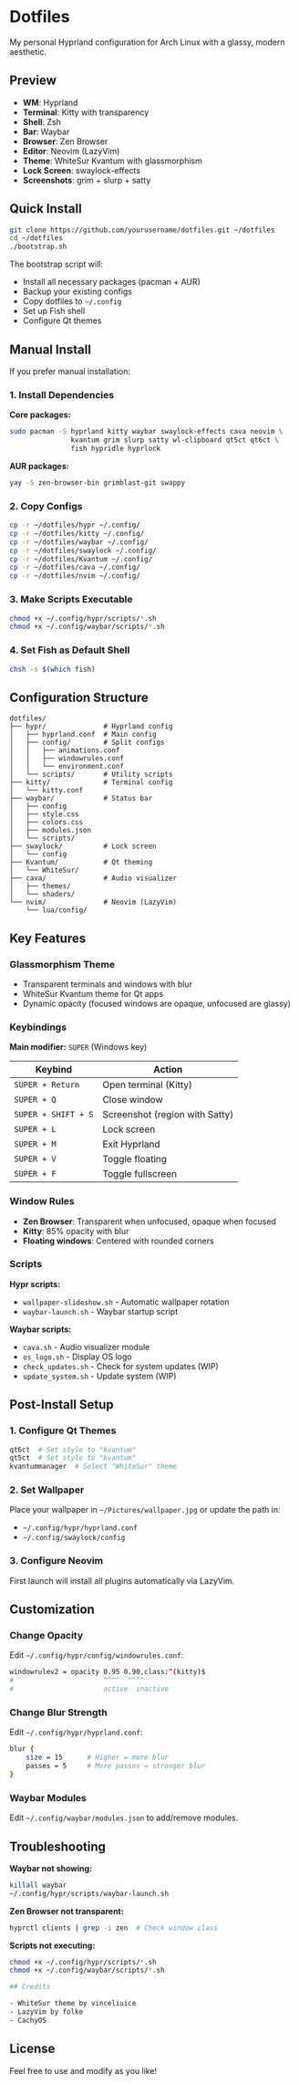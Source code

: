 # Dotfiles

My personal Hyprland configuration for Arch Linux with a glassy, modern aesthetic.

## Preview

- **WM**: Hyprland
- **Terminal**: Kitty with transparency
- **Shell**: Zsh
- **Bar**: Waybar
- **Browser**: Zen Browser
- **Editor**: Neovim (LazyVim)
- **Theme**: WhiteSur Kvantum with glassmorphism
- **Lock Screen**: swaylock-effects
- **Screenshots**: grim + slurp + satty

## Quick Install

```bash
git clone https://github.com/yourusername/dotfiles.git ~/dotfiles
cd ~/dotfiles
./bootstrap.sh
```

The bootstrap script will:
- Install all necessary packages (pacman + AUR)
- Backup your existing configs
- Copy dotfiles to `~/.config`
- Set up Fish shell
- Configure Qt themes

## Manual Install

If you prefer manual installation:

### 1. Install Dependencies

**Core packages:**
```bash
sudo pacman -S hyprland kitty waybar swaylock-effects cava neovim \
               kvantum grim slurp satty wl-clipboard qt5ct qt6ct \
               fish hypridle hyprlock
```

**AUR packages:**
```bash
yay -S zen-browser-bin grimblast-git swappy
```

### 2. Copy Configs

```bash
cp -r ~/dotfiles/hypr ~/.config/
cp -r ~/dotfiles/kitty ~/.config/
cp -r ~/dotfiles/waybar ~/.config/
cp -r ~/dotfiles/swaylock ~/.config/
cp -r ~/dotfiles/Kvantum ~/.config/
cp -r ~/dotfiles/cava ~/.config/
cp -r ~/dotfiles/nvim ~/.config/
```

### 3. Make Scripts Executable

```bash
chmod +x ~/.config/hypr/scripts/*.sh
chmod +x ~/.config/waybar/scripts/*.sh
```

### 4. Set Fish as Default Shell

```bash
chsh -s $(which fish)
```

## Configuration Structure

```
dotfiles/
├── hypr/              # Hyprland config
│   ├── hyprland.conf  # Main config
│   ├── config/        # Split configs
│   │   ├── animations.conf
│   │   ├── windowrules.conf
│   │   └── environment.conf
│   └── scripts/       # Utility scripts
├── kitty/             # Terminal config
│   └── kitty.conf
├── waybar/            # Status bar
│   ├── config
│   ├── style.css
│   ├── colors.css
│   ├── modules.json
│   └── scripts/
├── swaylock/          # Lock screen
│   └── config
├── Kvantum/           # Qt theming
│   └── WhiteSur/
├── cava/              # Audio visualizer
│   ├── themes/
│   └── shaders/
└── nvim/              # Neovim (LazyVim)
    └── lua/config/
```

## Key Features

### Glassmorphism Theme
- Transparent terminals and windows with blur
- WhiteSur Kvantum theme for Qt apps
- Dynamic opacity (focused windows are opaque, unfocused are glassy)

### Keybindings

**Main modifier:** `SUPER` (Windows key)

| Keybind | Action |
|---------|--------|
| `SUPER + Return` | Open terminal (Kitty) |
| `SUPER + Q` | Close window |
| `SUPER + SHIFT + S` | Screenshot (region with Satty) |
| `SUPER + L` | Lock screen |
| `SUPER + M` | Exit Hyprland |
| `SUPER + V` | Toggle floating |
| `SUPER + F` | Toggle fullscreen |

### Window Rules

- **Zen Browser**: Transparent when unfocused, opaque when focused
- **Kitty**: 85% opacity with blur
- **Floating windows**: Centered with rounded corners

### Scripts

**Hypr scripts:**
- `wallpaper-slideshow.sh` - Automatic wallpaper rotation
- `waybar-launch.sh` - Waybar startup script

**Waybar scripts:**
- `cava.sh` - Audio visualizer module
- `os_logo.sh` - Display OS logo
- `check_updates.sh` - Check for system updates (WIP)
- `update_system.sh` - Update system (WIP)

## Post-Install Setup

### 1. Configure Qt Themes

```bash
qt6ct  # Set style to "kvantum"
qt5ct  # Set style to "kvantum"
kvantummanager  # Select "WhiteSur" theme
```

### 2. Set Wallpaper

Place your wallpaper in `~/Pictures/wallpaper.jpg` or update the path in:
- `~/.config/hypr/hyprland.conf`
- `~/.config/swaylock/config`

### 3. Configure Neovim

First launch will install all plugins automatically via LazyVim.

## Customization

### Change Opacity

Edit `~/.config/hypr/config/windowrules.conf`:
```bash
windowrulev2 = opacity 0.95 0.90,class:^(kitty)$
#                      ^^^^  ^^^^ 
#                      active  inactive
```

### Change Blur Strength

Edit `~/.config/hypr/hyprland.conf`:
```bash
blur {
    size = 15      # Higher = more blur
    passes = 5     # More passes = stronger blur
}
```

### Waybar Modules

Edit `~/.config/waybar/modules.json` to add/remove modules.

## Troubleshooting

**Waybar not showing:**
```bash
killall waybar
~/.config/hypr/scripts/waybar-launch.sh
```

**Zen Browser not transparent:**
```bash
hyprctl clients | grep -i zen  # Check window class
```

**Scripts not executing:**
```bash
chmod +x ~/.config/hypr/scripts/*.sh
chmod +x ~/.config/waybar/scripts/*.sh

## Credits

- WhiteSur theme by vinceliuice
- LazyVim by folke
- CachyOS
```

## License

Feel free to use and modify as you like!
